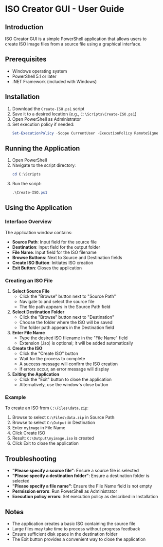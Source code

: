 # ISO Creator GUI - User Guide

## Introduction
ISO Creator GUI is a simple PowerShell application that allows users to create ISO image files from a source file using a graphical interface.

## Prerequisites
- Windows operating system
- PowerShell 5.1 or later
- .NET Framework (included with Windows)

## Installation
1. Download the `Create-ISO.ps1` script
2. Save it to a desired location (e.g., `C:\Scripts\Create-ISO.ps1`)
3. Open PowerShell as Administrator
4. Set execution policy if needed:
   ```powershell
   Set-ExecutionPolicy -Scope CurrentUser -ExecutionPolicy RemoteSigned
   ```

## Running the Application
1. Open PowerShell
2. Navigate to the script directory:
   ```powershell
   cd C:\Scripts
   ```
3. Run the script:
   ```powershell
   .\Create-ISO.ps1
   ```

## Using the Application

### Interface Overview
The application window contains:
- **Source Path**: Input field for the source file
- **Destination**: Input field for the output folder
- **File Name**: Input field for the ISO filename
- **Browse Buttons**: Next to Source and Destination fields
- **Create ISO Button**: Initiates ISO creation
- **Exit Button**: Closes the application

### Creating an ISO File
1. **Select Source File**
   - Click the "Browse" button next to "Source Path"
   - Navigate to and select the source file
   - The file path appears in the Source Path field
2. **Select Destination Folder**
   - Click the "Browse" button next to "Destination"
   - Choose the folder where the ISO will be saved
   - The folder path appears in the Destination field
3. **Enter File Name**
   - Type the desired ISO filename in the "File Name" field
   - Extension (.iso) is optional; it will be added automatically
4. **Create the ISO**
   - Click the "Create ISO" button
   - Wait for the process to complete
   - A success message will confirm the ISO creation
   - If errors occur, an error message will display
5. **Exiting the Application**
   - Click the "Exit" button to close the application
   - Alternatively, use the window's close button

### Example
To create an ISO from `C:\Files\data.zip`:
1. Browse to select `C:\Files\data.zip` in Source Path
2. Browse to select `C:\Output` in Destination
3. Enter `myimage` in File Name
4. Click Create ISO
5. Result: `C:\Output\myimage.iso` is created
6. Click Exit to close the application

## Troubleshooting
- **"Please specify a source file"**: Ensure a source file is selected
- **"Please specify a destination folder"**: Ensure a destination folder is selected
- **"Please specify a file name"**: Ensure the File Name field is not empty
- **Permission errors**: Run PowerShell as Administrator
- **Execution policy errors**: Set execution policy as described in Installation

## Notes
- The application creates a basic ISO containing the source file
- Large files may take time to process without progress feedback
- Ensure sufficient disk space in the destination folder
- The Exit button provides a convenient way to close the application

